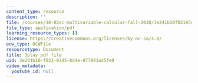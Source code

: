 ```yaml
---
content_type: resource
description: ''
file: /courses/18-02sc-multivariable-calculus-fall-2010/3e241b10f02193d58d4e077941a45fe9_tkAgpKg-tPs.pdf
file_type: application/pdf
learning_resource_types: []
license: https://creativecommons.org/licenses/by-nc-sa/4.0/
ocw_type: OCWFile
resourcetype: Document
title: 3play pdf file
uid: 3e241b10-f021-93d5-8d4e-077941a45fe9
video_metadata:
  youtube_id: null
---
```

